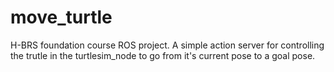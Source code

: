 # move_turtle
H-BRS foundation course ROS project. A simple action server for controlling the trutle in the turtlesim_node to go from it's current pose to a goal pose.
